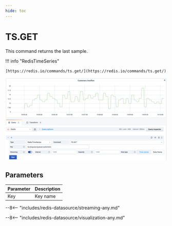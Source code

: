 ```yaml
---
hide: toc
---
```


# TS.GET

This command returns the last sample.

!!! info "RedisTimeSeries"

    [https://redis.io/commands/ts.get/](https://redis.io/commands/ts.get/)

![TS.GET](../../images/redis-datasource/commands/ts-get.png)

## Parameters

| Parameter | Description |
| --------- | ----------- |
| Key       | Key name    |

--8<-- "includes/redis-datasource/streaming-any.md"

--8<-- "includes/redis-datasource/visualization-any.md"
